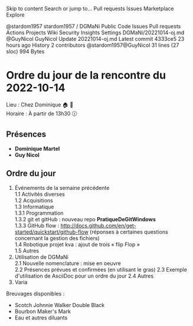 Skip to content
Search or jump to…
Pull requests
Issues
Marketplace
Explore
 
@stardom1957 
stardom1957
/
DGMaNi
Public
Code
Issues
Pull requests
Actions
Projects
Wiki
Security
Insights
Settings
DGMaNi/20221014-oj.md
@GuyNicol
GuyNicol Update 20221014-oj.md
Latest commit 4333ce5 23 hours ago
 History
 2 contributors
@stardom1957@GuyNicol
31 lines (27 sloc)  994 Bytes

# Ordre du jour de la rencontre du 2022-10-14
Lieu :    Chez Dominique 🏠 🔭<br>
Horaire : À partir de 13h30 🕜
## Présences
* **Dominique Martel**
* **Guy Nicol**

## Ordre du jour
1. Événements de la semaine précédente  
  1.1  Activités diverses  
  1.2  Acquisitions  
  1.3 Informatique  
    1.3.1 Programmation  
    1.3.2 git et gitHub : nouveau repo **PratiqueDeGitWindows**<br>
    1.3.3 GitHub flow : http://docs.github.com/en/get-started/quickstart/github-flow
    (réponses à certaines questions concernant la gestion des fichiers)<br>
  1.4 Robotique projet kva : ajout de trois « flip Flop »<br>
  1.5 Autres  
2.  Utilisation de DGMaNi  
  2.1  Nouvelle nomenclature : mise en oeuvre  
  2.2  Présences prévues et confirmées (en utilisant le gras) 
  2.3  Exemple d'utilisation de AsciiDoc pour un ordre du jour
  2.4  Autres  
4.  Varia  



Breuvages disponibles :
  * Scotch Johnnie Walker Double Black
  * Bourbon Maker's Mark
  * Eau et autres diluants
  
